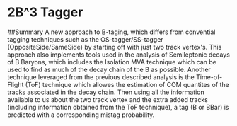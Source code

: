 # 2B^3 Tagger

##Summary
A new approach to B-taging, which differs from convential tagging techniques such as the OS-tagger/SS-tagger (OppositeSide/SameSide) by starting off with just two track vertex's. This approach also implements tools used in the analysis of Semileptonic decays of B Baryons, which includes the Isolation MVA technique which can be used to find as much of the decay chain of the B as possible. Another technique leveraged from the previous described analysis is the Time-of-Flight (ToF) technique which allowes the estimation of COM quantites of the tracks associated in the decay chain. Then using all the information available to us about the two track vertex and the extra added tracks (including information obtained from the ToF technique), a tag (B or BBar) is predicted with a corresponding mistag probability.



